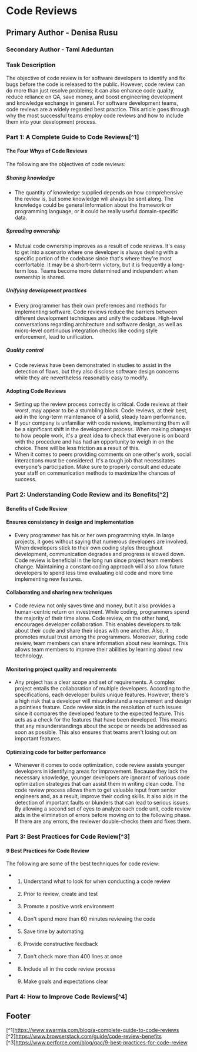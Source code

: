 # Code Reviews 
## Primary Author - Denisa Rusu
### Secondary Author - Tami Adeduntan

### **Task Description**  
The objective of code review is for software developers to identify and fix bugs before the code is released to the public. However, code review can do more than just resolve problems; it can also enhance code quality, reduce reliance on QA, save money, and boost engineering development and knowledge exchange in general. For software development teams, code reviews are a widely regarded best practice. This article goes through why the most successful teams employ code reviews and how to include them into your development process.

### Part 1: A Complete Guide to Code Reviews[^1]

#### The Four Whys of Code Reviews
The following are the objectives of code reviews:

##### Sharing knowledge
- The quantity of knowledge supplied depends on how comprehensive the review is, but some knowledge will always be sent along. The knowledge could be general information about the framework or programming language, or it could be really useful domain-specific data.

##### Spreading ownership 
- Mutual code ownership improves as a result of code reviews. It's easy to get into a scenario where one developer is always dealing with a specific portion of the codebase since that's where they're most comfortable. It may be a short-term victory, but it is frequently a long-term loss. Teams become more determined and independent when ownership is shared.

##### Unifying development practices 
- Every programmer has their own preferences and methods for implementing software. Code reviews reduce the barriers between different development techniques and unify the codebase. High-level conversations regarding architecture and software design, as well as micro-level continuous integration checks like coding style enforcement, lead to unification.

##### Quality control 
- Code reviews have been demonstrated in studies to assist in the detection of flaws, but they also disclose software design concerns while they are nevertheless reasonably easy to modify.

#### Adopting Code Reviews
- Setting up the review process correctly is critical. Code reviews at their worst, may appear to be a stumbling block. Code reviews, at their best, aid in the long-term maintenance of a solid, steady team performance.
- If your company is unfamiliar with code reviews, implementing them will be a significant shift in the development process. When making changes to how people work, it's a great idea to check that everyone is on board with the procedure and has had an opportunity to weigh in on the choice. There will be less friction as a result of this.
- When it comes to peers providing comments on one other's work, social interactions must be considered. It's a tough job that necessitates everyone's participation. Make sure to properly consult and educate your staff on communication methods to maximize the chances of success.

### Part 2: Understanding Code Review and its Benefits[^2]
      
#### Benefits of Code Review

#### Ensures consistency in design and implementation 
- Every programmer has his or her own programming style. In large projects, it goes without saying that numerous developers are involved. When developers stick to their own coding styles throughout development, communication degrades and progress is slowed down. Code review is beneficial in the long run since project team members change. Maintaining a constant coding approach will also allow future developers to spend less time evaluating old code and more time implementing new features.

#### Collaborating and sharing new techniques 
- Code review not only saves time and money, but it also provides a human-centric return on investment. While coding, programmers spend the majority of their time alone. Code review, on the other hand, encourages developer collaboration. This enables developers to talk about their code and share their ideas with one another. Also, it promotes mutual trust among the programmers. Moreover, during code review, team members can share information about new learnings. This allows team members to improve their abilities by learning about new technology.

#### Monitoring project quality and requirements 
- Any project has a clear scope and set of requirements. A complex project entails the collaboration of multiple developers. According to the specifications, each developer builds unique features. However, there's a high risk that a developer will misunderstand a requirement and design a pointless feature. Code review aids in the resolution of such issues since it compares the developed feature to the expected feature. This acts as a check for the features that have been developed. This means that any misunderstandings about the scope or needs be addressed as soon as possible. This also ensures that teams aren't losing out on important features.
 
#### Optimizing code for better performance 
- Whenever it comes to code optimization, code review assists younger developers in identifying areas for improvement. Because they lack the necessary knowledge, younger developers are ignorant of various code optimization strategies that can assist them in writing clean code. The code review process allows them to get valuable input from senior engineers and, as a result, improve their coding skills. It also aids in the detection of important faults or blunders that can lead to serious issues. By allowing a second set of eyes to analyze each code unit, code review aids in the elimination of errors before moving on to the following phase. If there are any errors, the reviewer double-checks them and fixes them.

### Part 3: Best Practices for Code Review[^3]

#### 9 Best Practices for Code Review
The following are some of the best techniques for code review:

- 1. Understand what to look for when conducting a code review
- 2. Prior to review, create and test
- 3. Promote a positive work environment
- 4. Don't spend more than 60 minutes reviewing the code
- 5. Save time by automating
- 6. Provide constructive feedback
- 7. Don't check more than 400 lines at once
- 8. Include all in the code review process
- 9. Make goals and expectations clear


### Part 4: How to Improve Code Reviews[^4]


## Footer
[^1]https://www.swarmia.com/blog/a-complete-guide-to-code-reviews
[^2]https://www.browserstack.com/guide/code-review-benefits
[^3]https://www.perforce.com/blog/qac/9-best-practices-for-code-review
